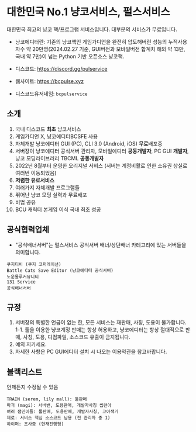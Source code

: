 # 대한민국 No.1 냥코서비스, 펄스서비스
대한민국 최고의 냥코 핵/프로그램 서비스입니다.
대부분의 서비스가 무료입니다.

- 냥코에디터란: 기존의 냥코핵인 게임가디언을 완전히 압도해버린 성능의 누적사용자수 약 20만명(2024.02.27 기준, GUI버전과 모바일버전 합계치 해외 약 13만, 국내 약 7만)이 넘는 Python 기반 오픈소스 냥코핵.

- 디스코드: https://discord.gg/pulservice
- 웹사이트: https://bcpulse.xyz
- 디스코드유저네임: `bcpulservice`

## 소개
1. 국내 디스코드 **최초** 냥코서비스
2. 게임가디언 X, 냥코에디터BCSFE 사용
3. 자체개발 냥코에디터 GUI (PC), CLI 3.0 (Android, iOS) **무료**배포중
4. 서버장이 냥코에디터 공식서버 관리자, 모바일에디터 **공동개발자**, PC GUI **개발자**, 냥코 모딩라이브러리 TBCML **공동개발자**
5. 2022년 8월부터 운영한 오리지널 서비스 (서버는 계정비활로 인한 소유권 상실로 여러번 이동되었음)
6. **저렴한 유료서비스**
7. 여러가지 자체개발 프로그램들
8. 뛰어난 냥코 모딩 실력과 무료배포
9. 비법 공유
10. BCU 캐릭터 본게임 이식 국내 최초 성공

## 공식협력업체
- "공식배너서버"는 펄스서비스 공식서버 배너/상단배너 카테고리에 있는 서버들을 의미합니다.
```
쿠지티비 (쿠지 코퍼레이션)
Battle Cats Save Editor (냥코에디터 공식서버)
노운몰루커뮤니티
131 Service
공식배너서버
```

## 규정
1. 서버장의 특별한 언급이 없는 한, 모든 서비스는 재판매, 사칭, 도용이 불가합니다.
1-1. 툴을 이용한 냥코계정 판매는 항상 허용하고, 냥코에디터는 항상 절대적으로 판매, 사칭, 도용, 디컴파일, 소스코드 유출이 금지됩니다.
2. 예의 지키세요.
3. 자세한 사항은 PC GUI에디터 설치 시 나오는 이용약관을 참고바랍니다.

## 블랙리스트
언제든지 수정될 수 있음
```
TRAIN (serem, lily mall): 툴판매
마긔 (magi): 서버밴, 도용판매, 개발자사칭 씹련아
여러 잼민이들: 툴판매, 도용판매, 개발자사칭, 고아색기
제로: 서비스 핵심 소스코드 남용 (전 관리자 중 1)
하이퍼: 조사중 (현재진행형)
```



